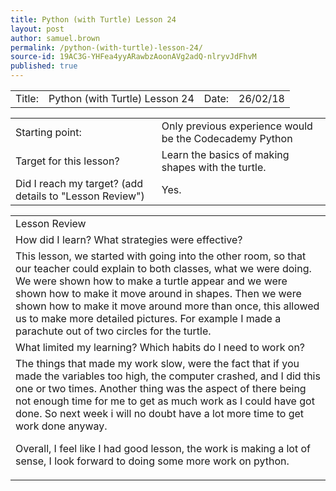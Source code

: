 ```yaml
---
title: Python (with Turtle) Lesson 24
layout: post
author: samuel.brown
permalink: /python-(with-turtle)-lesson-24/
source-id: 19AC3G-YHFea4yyARawbzAoonAVg2adQ-nlryvJdFhvM
published: true
---
```

<table>
  <tr>
    <td>Title:</td>
    <td>Python (with Turtle)  Lesson 24</td>
    <td>Date:</td>
    <td>26/02/18</td>
  </tr>
</table>


<table>
  <tr>
    <td>Starting point:</td>
    <td>Only previous experience would be the Codecademy Python</td>
  </tr>
  <tr>
    <td>Target for this lesson?</td>
    <td>Learn the basics of making shapes with the turtle.</td>
  </tr>
  <tr>
    <td>Did I reach my target? 
(add details to "Lesson Review")</td>
    <td>Yes.</td>
  </tr>
</table>


<table>
  <tr>
    <td>Lesson Review</td>
  </tr>
  <tr>
    <td>How did I learn? What strategies were effective? </td>
  </tr>
  <tr>
    <td>This lesson, we started with going into the other room, so that our teacher could explain to both classes, what we were doing. We were shown how to make a turtle appear and we were shown how to make it move around in shapes. Then we were shown how to make it move around more than once, this allowed us to make more detailed pictures.
For example I made a parachute out of two circles for the turtle.</td>
  </tr>
  <tr>
    <td>What limited my learning? Which habits do I need to work on? </td>
  </tr>
  <tr>
    <td>The things that made my work slow, were the fact that if you made the variables too high, the computer crashed, and I did this one or two times. Another thing was the aspect of there being not enough time for me to get as much work as I could have got done. So next week i will no doubt have a lot more time to get work done anyway. 

Overall, I feel like I had good lesson, the work is making a lot of sense, I look forward to doing some more work on python.</td>
  </tr>
</table>


